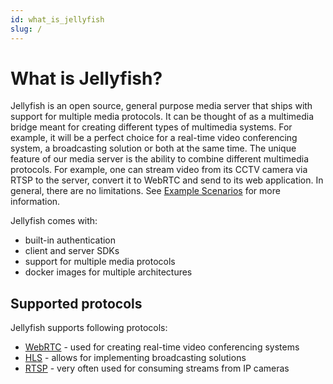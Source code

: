 ```yaml
---
id: what_is_jellyfish
slug: /
---
```


# What is Jellyfish?

Jellyfish is an open source, general purpose media server that ships with support for multiple media protocols.
It can be thought of as a multimedia bridge meant for creating different types of multimedia systems. 
For example, it will be a perfect choice for a real-time video conferencing system, a broadcasting solution or both at the same time. 
The unique feature of our media server is the ability to combine different multimedia protocols. 
For example, one can stream video from its CCTV camera via RTSP to the server, convert it to WebRTC and send to its web application. 
In general, there are no limitations. 
See [Example Scenarios](example_scenarios.md) for more information.

Jellyfish comes with:
* built-in authentication
* client and server SDKs
* support for multiple media protocols
* docker images for multiple architectures

## Supported protocols

Jellyfish supports following protocols:
* [WebRTC](https://webrtc.org/) - used for creating real-time video conferencing systems
* [HLS](https://developer.apple.com/streaming/) - allows for implementing broadcasting solutions
* [RTSP](https://www.rfc-editor.org/rfc/rfc2326.html) - very often used for consuming streams from IP cameras

